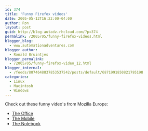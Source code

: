 ```yaml
---
id: 374
title: 'Funny Firefox videos'
date: 2005-05-12T16:22:00-04:00
author: Ron
layout: post
guid: http://blog-autadv.rhcloud.com/?p=374
permalink: /2005/05/funny-firefox-videos.html
blogger_blog:
  - www.automationadventures.com
blogger_author:
  - Ronald Bruintjes
blogger_permalink:
  - /2005/05/funny-firefox-video_12.html
blogger_internal:
  - /feeds/8074648837853537542/posts/default/6871991850821795198
categories:
  - Linux
  - Macintosh
  - Windows
---
```

Check out these funny video's from Mozilla Europe:

  * [The Office](http://funnyfox.org/bureau.swf)
  * [The Mobile](http://funnyfox.org/portable.swf)
  * [The Notebook](http://funnyfox.org/jeune.swf)